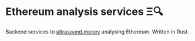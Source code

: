 # Ethereum analysis services Ξ🔍

Backend services to [ultrasound.money](https://ultrasound.money/) analysing Ethereum. Written in Rust.
